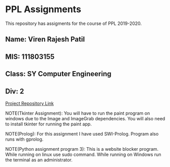 # PPL Assignments

This repository has assigments for the course of PPL 2019-2020.

## **Name: Viren Rajesh Patil**

## MIS: 111803155

## Class: SY Computer Engineering

## Div: 2

[Project Repository Link](https://github.com/hrishikeshathalye/PPL-Project.git)


NOTE(Tkinter Assignment): You will have to run the paint program on windows due to the Image and ImageGrab dependencies.
      You will also need to install tkinter for running the paint app.

NOTE(Prolog): For this assignment I have used SWI-Prolog. Program also runs with gprolog.

NOTE(Python assignment program 3): This is a website blocker program. While running on linux use sudo command.
                                    While running on Windows run the terminal as an administrator.